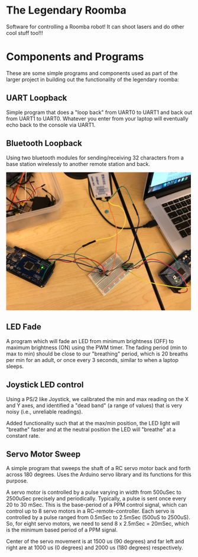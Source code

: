 # The Legendary Roomba

Software for controlling a Roomba robot! It can shoot lasers and do other cool stuff too!!!

# Components and Programs

These are some simple programs and components used as part of the larger project in building out the functionality of the legendary roomba:

## UART Loopback

Simple program that does a "loop back" from UART0 to UART1 and back out from UART1 to UART0. Whatever you enter from your laptop will eventually echo back to the console via UART1.

## Bluetooth Loopback

Using two bluetooth modules for sending/receiving 32 characters from a base station wirelessly to another remote station and back.

<img src="bluetooth.jpg" width="500">

## LED Fade

A program which will fade an LED from minimum brightness (OFF) to maximum brightness (ON) using the PWM timer. The fading period (min to max to min) should be close to our "breathing" period, which is 20 breaths per min for an adult, or once every 3 seconds, similar to when a laptop sleeps.

## Joystick LED control

Using a PS/2 like Joystick, we calibrated the min and max reading on the X and Y axes, and identified a "dead band" (a range of values) that is very noisy (i.e., unreliable readings).

Added functionality such that at the max/min position, the LED light will "breathe" faster and at the neutral position the LED will "breathe" at a constant rate.

## Servo Motor Sweep

A simple program that sweeps the shaft of a RC servo motor back and forth across 180 degrees. Uses the Arduino servo library and its functions for this purpose.

A servo motor is controlled by a pulse varying in width from 500uSec to 2500uSec precisely and periodically. Typically, a pulse is sent once every 20 to 30 mSec. This is the base-period of a PPM control signal, which can control up to 8 servo motors in a RC-remote-controller. Each servo is controlled by a pulse ranged from 0.5mSec to 2.5mSec (500uS to 2500uS). So, for eight servo motors, we need to send 8 x 2.5mSec = 20mSec, which is the minimum based period of a PPM signal.

Center of the servo movement is at 1500 us (90 degrees) and far left and right are at 1000 us (0 degrees) and 2000 us (180 degrees) respectively.
